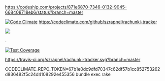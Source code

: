 https://codeship.com/projects/871e6870-7346-0132-9045-668408718eb6/status?branch=master


[![Code Climate](https://codeclimate.com/repos/54aa7100e30ba01c4d009d4f/badges/b9f4d89569867e796f37/gpa.svg)](https://codeclimate.com/repos/54aa7100e30ba01c4d009d4f/feed)
https://codeclimate.com/github/szrapnel/rachunki-tracker

![](https://codeship.com/projects/871e6870-7346-0132-9045-668408718eb6/status?branch=master)

.

[![Test Coverage](https://codeclimate.com/repos/54aa7100e30ba01c4d009d4f/badges/b9f4d89569867e796f37/coverage.svg)](https://codeclimate.com/repos/54aa7100e30ba01c4d009d4f/feed)


https://travis-ci.org/szrapnel/rachunki-tracker.svg?branch=master

CODECLIMATE_REPO_TOKEN=67b1e0dc9dfd70347c62df57b1cc852753262d836482f5c24d4108292e455356 bundle exec rake